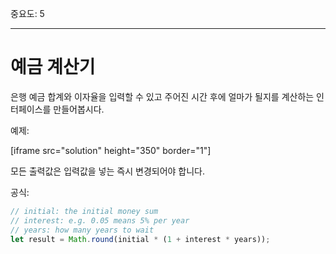 중요도: 5

---

# 예금 계산기

은행 예금 합계와 이자율을 입력할 수 있고 주어진 시간 후에 얼마가 될지를 계산하는 인터페이스를 만들어봅시다.

예제:

[iframe src="solution" height="350" border="1"]

모든 출력값은 입력값을 넣는 즉시 변경되어야 합니다.

공식:
```js
// initial: the initial money sum
// interest: e.g. 0.05 means 5% per year
// years: how many years to wait
let result = Math.round(initial * (1 + interest * years));
```
